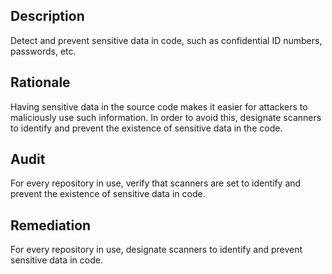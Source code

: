 ## Description

Detect and prevent sensitive data in code, such as confidential ID numbers, passwords, etc.

## Rationale

Having sensitive data in the source code makes it easier for attackers to maliciously use such information. In order to avoid this, designate scanners to identify and prevent the existence of sensitive data in the code.

## Audit

For every repository in use, verify that scanners are set to identify and prevent the existence of sensitive data in code.

## Remediation

For every repository in use, designate scanners to identify and prevent sensitive data in code.
